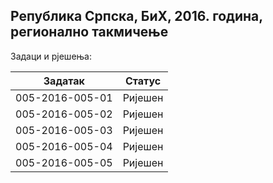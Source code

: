 ## Република Српска, БиХ, 2016. година, регионално такмичење
Задаци и рјешења:

| Задатак         | Статус  |
| --------------- | ------  |
| 005-2016-005-01 | Ријешен |
| 005-2016-005-02 | Ријешен |
| 005-2016-005-03 | Ријешен |
| 005-2016-005-04 | Ријешен |
| 005-2016-005-05 | Ријешен |
